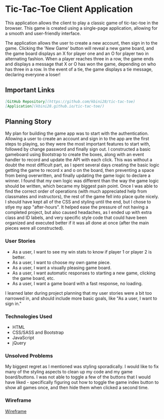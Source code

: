
# Tic-Tac-Toe Client Application

This application allows the client to play a classic game of tic-tac-toe in the browser. This game is created using a single-page application, allowing for a smooth and user-friendly interface.

The application allows the user to create a new account, then sign in to the game. Clicking the 'New Game' button will reveal a new game board, and the game board displays an X for player one and an O for player two in alternating fashion. When a player reaches three in a row, the game ends and displays a message that X or O has won the game, depending on who has three in a row. In the event of a tie, the game displays a tie message, declaring everyone a loser!

## Important Links

```md
[GitHub Repository](https://github.com/kbini28/tic-tac-toe)
[Application](kbini28.github.io/tic-tac-toe/)
```

## Planning Story

My plan for building the game app was to start with the authentication. Allowing a user to create an account and sign in to the app are the first steps to playing, so they were the most important features to start with, followed by change password and finally sign out. I constructed a basic gameboard using Bootstrap to create the boxes, along with an event handler to record and update the API with each click. This was without a doubt the most difficult part, as I spent several days creating the basic logic getting the game to record x and o on the board, then preventing a space from being overwritten, and finally updating the game logic to declare a winner. I found that my own logic was different than the way the game logic should be written, which became my biggest pain point. Once I was able to find the correct order of operations (with much appreciated help from classmates and instructors), the rest of the game fell into place quite nicely. I should have kept all of the CSS and styling until the end, but I chose to stlye my app "after-hours". It helped ease the pressure of not having a completed project, but also caused headaches, as I ended up with extra class and ID labels, and very specific style code that could have been organized and executed better if it was all done at once (after the main pieces were all constructed).

### User Stories

  * As a user, I want to see my win stats to know if player 1 or player 2 is better.
  * As a user, I want to choose my own game piece.
  * As a user, I want a visually pleasing game board.
  * As a user, I want automatic responses to starting a new game, clicking the game board, etc.
  * As a user, I want a game board with a fast response, no loading.

I learned later during project planning that my user stories were a bit too narrowed in, and should include more basic goals, like "As a user, I want to sign in."

### Technologies Used

  * HTML
  * CSS/SASS and Bootstrap
  * JavaScript
  * jQuery

### Unsolved Problems

My biggest regret as I mentioned was styling sporadically. I would like to fix many of the styling aspects to clean up my code and my game board/buttons.
I was not able to toggle a few of the buttons that I would have liked - specifically figuring out how to toggle the game index button to show all games once, and then hide them when clicked a second time.

### Wireframe

[Wireframe](https://i.imgur.com/4PUmQKG.png)
